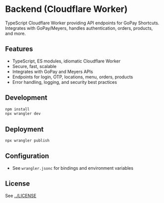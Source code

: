 # Backend (Cloudflare Worker)

TypeScript Cloudflare Worker providing API endpoints for GoPay Shortcuts. Integrates with GoPay/Meyers, handles authentication, orders, products, and more.

## Features

- TypeScript, ES modules, idiomatic Cloudflare Worker
- Secure, fast, scalable
- Integrates with GoPay and Meyers APIs
- Endpoints for login, OTP, locations, menu, orders, products
- Error handling, logging, and security best practices

## Development

```sh
npm install
npx wrangler dev
```

## Deployment

```sh
npx wrangler publish
```

## Configuration

- See `wrangler.jsonc` for bindings and environment variables

## License

See [../LICENSE](../LICENSE)
